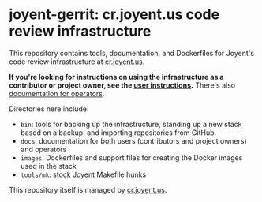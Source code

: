 # joyent-gerrit: cr.joyent.us code review infrastructure

This repository contains tools, documentation, and Dockerfiles for Joyent's code
review infrastructure at [cr.joyent.us](https://cr.joyent.us).

**If you're looking for instructions on using the infrastructure as a
contributor or project owner, see the [user
instructions](docs/user/README.md).**  There's also [documentation for operators](docs/operator/README.md).

Directories here include:

* `bin`: tools for backing up the infrastructure, standing up a new stack based
  on a backup, and importing repositories from GitHub.
* `docs`: documentation for both users (contributors and project owners) and
  operators
* `images`: Dockerfiles and support files for creating the Docker images used in
  the stack
* `tools/mk`: stock Joyent Makefile hunks

This repository itself is managed by
[cr.joyent.us](https://cr.joyent.us/#/q/project:joyent/joyent-gerrit).
